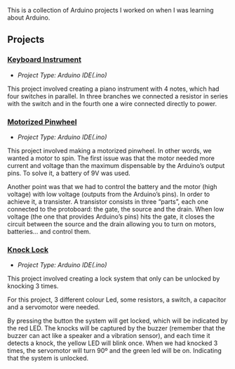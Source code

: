 This is a collection of Arduino projects I worked on when I was learning about Arduino.

## Projects


### [Keyboard Instrument](https://github.com/isheikh8492/Arduino-Projects/tree/main/Keyboard%20Instrument)
* *Project Type: Arduino IDE(.ino)*

This project involved creating a piano instrument with 4 notes, which had four switches in parallel. In three branches we connected a resistor in series with the switch and in the fourth one a wire connected directly to power.

### [Motorized Pinwheel]()
* *Project Type: Arduino IDE(.ino)*

This project involved making a motorized pinwheel. In other words, we wanted a motor to spin. The first issue was that the motor needed more current and voltage than the maximum dispensable by the Arduino’s output pins. To solve it, a battery of 9V was used.

Another point was that we had to control the battery and the motor (high voltage) with low voltage (outputs from the Arduino’s pins). In order to achieve it, a transister. A transistor consists in three “parts”, each one connected to the protoboard: the gate, the source and the drain. When low voltage (the one that provides Arduino’s pins) hits the gate, it closes the circuit between the source and the drain allowing you to turn on motors, batteries… and control them.

### [Knock Lock](https://github.com/isheikh8492/Arduino-Projects/tree/main/Knock%20Lock)
* *Project Type: Arduino IDE(.ino)*

This project involved creating a lock system that only can be unlocked by knocking 3 times.

For this project, 3 different colour Led, some resistors, a switch, a capacitor and a servomotor were needed.

By pressing the button the system will get locked, which will be indicated by the red LED. The knocks will be captured by the buzzer (remember that the buzzer can act like a speaker and a vibration sensor), and each time it detects a knock, the yellow LED will blink once. When we had knocked 3 times, the servomotor will turn 90º and the green led will be on. Indicating that the system is unlocked.
